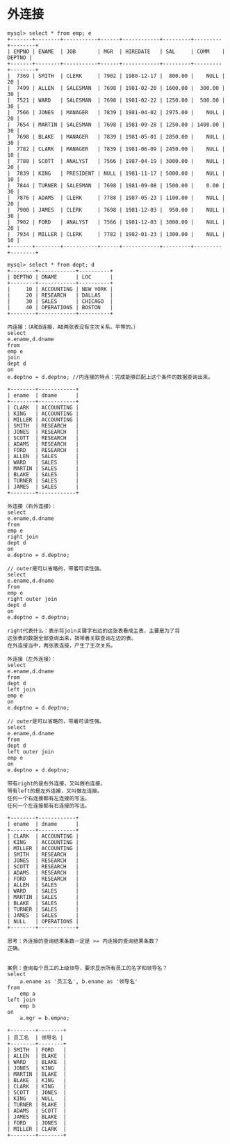 # 外连接

    mysql> select * from emp; e
    +-------+--------+-----------+------+------------+---------+---------+--------+
    | EMPNO | ENAME  | JOB       | MGR  | HIREDATE   | SAL     | COMM    | DEPTNO |
    +-------+--------+-----------+------+------------+---------+---------+--------+
    |  7369 | SMITH  | CLERK     | 7902 | 1980-12-17 |  800.00 |    NULL |     20 |
    |  7499 | ALLEN  | SALESMAN  | 7698 | 1981-02-20 | 1600.00 |  300.00 |     30 |
    |  7521 | WARD   | SALESMAN  | 7698 | 1981-02-22 | 1250.00 |  500.00 |     30 |
    |  7566 | JONES  | MANAGER   | 7839 | 1981-04-02 | 2975.00 |    NULL |     20 |
    |  7654 | MARTIN | SALESMAN  | 7698 | 1981-09-28 | 1250.00 | 1400.00 |     30 |
    |  7698 | BLAKE  | MANAGER   | 7839 | 1981-05-01 | 2850.00 |    NULL |     30 |
    |  7782 | CLARK  | MANAGER   | 7839 | 1981-06-09 | 2450.00 |    NULL |     10 |
    |  7788 | SCOTT  | ANALYST   | 7566 | 1987-04-19 | 3000.00 |    NULL |     20 |
    |  7839 | KING   | PRESIDENT | NULL | 1981-11-17 | 5000.00 |    NULL |     10 |
    |  7844 | TURNER | SALESMAN  | 7698 | 1981-09-08 | 1500.00 |    0.00 |     30 |
    |  7876 | ADAMS  | CLERK     | 7788 | 1987-05-23 | 1100.00 |    NULL |     20 |
    |  7900 | JAMES  | CLERK     | 7698 | 1981-12-03 |  950.00 |    NULL |     30 |
    |  7902 | FORD   | ANALYST   | 7566 | 1981-12-03 | 3000.00 |    NULL |     20 |
    |  7934 | MILLER | CLERK     | 7782 | 1982-01-23 | 1300.00 |    NULL |     10 |
    +-------+--------+-----------+------+------------+---------+---------+--------+

    mysql> select * from dept; d
    +--------+------------+----------+
    | DEPTNO | DNAME      | LOC      |
    +--------+------------+----------+
    |     10 | ACCOUNTING | NEW YORK |
    |     20 | RESEARCH   | DALLAS   |
    |     30 | SALES      | CHICAGO  |
    |     40 | OPERATIONS | BOSTON   |
    +--------+------------+----------+

    内连接：（A和B连接，AB两张表没有主次关系。平等的。）
    select 
	e.ename,d.dname
    from
	emp e
    join
	dept d
    on
	e.deptno = d.deptno; //内连接的特点：完成能够匹配上这个条件的数据查询出来。

    +--------+------------+
    | ename  | dname      |
    +--------+------------+
    | CLARK  | ACCOUNTING |
    | KING   | ACCOUNTING |
    | MILLER | ACCOUNTING |
    | SMITH  | RESEARCH   |
    | JONES  | RESEARCH   |
    | SCOTT  | RESEARCH   |
    | ADAMS  | RESEARCH   |
    | FORD   | RESEARCH   |
    | ALLEN  | SALES      |
    | WARD   | SALES      |
    | MARTIN | SALES      |
    | BLAKE  | SALES      |
    | TURNER | SALES      |
    | JAMES  | SALES      |
    +--------+------------+

    外连接（右外连接）：
    select 
	e.ename,d.dname
    from
	emp e 
    right join 
	dept d
    on
	e.deptno = d.deptno;

    // outer是可以省略的，带着可读性强。
    select 
	e.ename,d.dname
    from
	emp e 
    right outer join 
	dept d
    on
	e.deptno = d.deptno;

    right代表什么：表示将join关键字右边的这张表看成主表，主要是为了将
    这张表的数据全部查询出来，捎带着关联查询左边的表。
    在外连接当中，两张表连接，产生了主次关系。

    外连接（左外连接）：
    select 
	e.ename,d.dname
    from
	dept d 
    left join 
	emp e
    on
	e.deptno = d.deptno;

    // outer是可以省略的，带着可读性强。
    select 
	e.ename,d.dname
    from
	dept d 
    left outer join 
	emp e
    on
	e.deptno = d.deptno;

    带有right的是右外连接，又叫做右连接。
    带有left的是左外连接，又叫做左连接。
    任何一个右连接都有左连接的写法。
    任何一个左连接都有右连接的写法。

    +--------+------------+
    | ename  | dname      |
    +--------+------------+
    | CLARK  | ACCOUNTING |
    | KING   | ACCOUNTING |
    | MILLER | ACCOUNTING |
    | SMITH  | RESEARCH   |
    | JONES  | RESEARCH   |
    | SCOTT  | RESEARCH   |
    | ADAMS  | RESEARCH   |
    | FORD   | RESEARCH   |
    | ALLEN  | SALES      |
    | WARD   | SALES      |
    | MARTIN | SALES      |
    | BLAKE  | SALES      |
    | TURNER | SALES      |
    | JAMES  | SALES      |
    | NULL   | OPERATIONS |
    +--------+------------+

    思考：外连接的查询结果条数一定是 >= 内连接的查询结果条数？
	正确。


    案例：查询每个员工的上级领导，要求显示所有员工的名字和领导名？
	select 
		a.ename as '员工名', b.ename as '领导名'
	from
		emp a
	left join
		emp b
	on
		a.mgr = b.empno; 
	
	+--------+--------+
	| 员工名  | 领导名 |
	+--------+--------+
	| SMITH  | FORD   |
	| ALLEN  | BLAKE  |
	| WARD   | BLAKE  |
	| JONES  | KING   |
	| MARTIN | BLAKE  |
	| BLAKE  | KING   |
	| CLARK  | KING   |
	| SCOTT  | JONES  |
	| KING   | NULL   |
	| TURNER | BLAKE  |
	| ADAMS  | SCOTT  |
	| JAMES  | BLAKE  |
	| FORD   | JONES  |
	| MILLER | CLARK  |
	+--------+--------+
